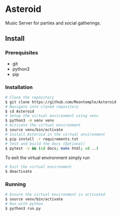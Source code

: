 # Asteroid

Music Server for parties and social gatherings.

## Install

### Prerequisites

- git
- python3
- pip

### Installation

```sh
# Clone the repository
$ git clone https://github.com/Moontemple/Asteroid
# Navigate into cloned repository
$ cd Asteroid
# Setup the virtual environment using venv
$ python3 -m venv venv
# Activate the virtual environment
$ source venv/bin/activate
# Install Asteroid in the virtual environment
$ pip install -r requirements.txt
# Test and build the docs (Optional)
$ pytest -v && (cd docs; make html; cd ..)
```

To exit the virtual environment simply run

```sh
# Exit the virtual environment
$ deactivate
```

### Running

```sh
# Ensure the virtual environment is activated
$ source venv/bin/activate
# Run with python
$ python3 run.py
```
